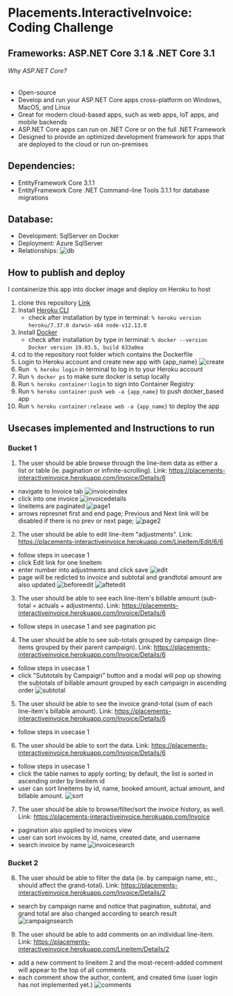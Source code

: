 # Placements.InteractiveInvoice: Coding Challenge

## Frameworks: ASP.NET Core 3.1 & .NET Core 3.1
###### Why ASP.NET Core?
* Open-source
* Develop and run your ASP.NET Core apps cross-platform on Windows, MacOS, and Linux
* Great for modern cloud-based apps, such as web apps, IoT apps, and mobile backends
* ASP.NET Core apps can run on .NET Core or on the full .NET Framework
* Designed to provide an optimized development framework for apps that are deployed to the cloud or run on-premises

## Dependencies:
* EntityFramework Core 3.1.1
* EntityFramework Core .NET Command-line Tools 3.1.1 for database migrations

## Database: 
* Development: SqlServer on Docker 
* Deployment: Azure SqlServer
* Relationships:
![db](InteractiveDB.png)

## How to publish and deploy
I containerize this app into docker image and deploy on Heroku to host 
1. clone this repository [Link](https://github.com/j-dong-cs/Placements.InteractiveInvoice.git)
2. Install [Heroku CLI](https://devcenter.heroku.com/articles/heroku-cli) 
    - check after installation by type in terminal:
  ` % heroku version `
  ` heroku/7.37.0 darwin-x64 node-v12.13.0 `
3. Install [Docker](https://docs.docker.com/install/)
    - check after installation by type in terminal:
   ` % docker --version `
   ` Docker version 19.03.5, build 633a0ea `
4. cd to the repository root folder which contains the Dockerfile
5. Login to Heroku account and create new app with {app_name}
    ![create](demo/createnewapp.png)
6. Run ` % heroku login` in terminal to log in to your Heroku account
7. Run ` % docker ps ` to make sure docker is setup locally
8. Run ` % heroku container:login ` to sign into Container Registry
9. Run ` % heroku container:push web -a {app_name} ` to push docker_based app
10. Run ` % heroku container:release web -a {app_name} ` to deploy the app

## Usecases implemented and Instructions to run
### Bucket 1
1. The user should be able browse through the line-item data as either a list or table (ie.
pagination or infinite-scrolling).
  Link: https://placements-interactiveinvoice.herokuapp.com/Invoice/Details/6
  - navigate to Invoice tab
    ![invoiceindex](demo/invoiceindex.png)
  - click into one invoice
    ![invoicedetails](demo/invoicedetails.png)
  - lineitems are paginated
    ![page1](demo/paginaion1.png)
  - arrows represnet first and end page; 
    Previous and Next link will be disabled if there is no prev or next page;
    ![page2](demo/paginaion2.png)

2. The user should be able to edit line-item "adjustments".
  Link: https://placements-interactiveinvoice.herokuapp.com/Lineitem/Edit/6/6
  - follow steps in usecase 1
  - click Edit link for one lineitem
  - enter number into adjustments and click save
    ![edit](demo/editadjustments.png)
  - page will be redicted to invoice and subtotal and grandtotal amount are also updated
    ![beforeedit](demo/changeorigin.png)
    ![aftetedit](demo/changeupdate.png)
    
3. The user should be able to see each line-item's billable amount (sub-total = actuals +
adjustments). 
  Link: https://placements-interactiveinvoice.herokuapp.com/Invoice/Details/6
 - follow steps in usecase 1 and see pagination pic

4. The user should be able to see sub-totals grouped by campaign (line-items grouped by their
parent campaign).
  Link: https://placements-interactiveinvoice.herokuapp.com/Invoice/Details/6
  - follow steps in usecase 1
  - click "Subtotals by Campaign" button and a modal will pop up showing the subtotals of 
    billable amount grouped by each campaign in ascending order
    ![subtotal](demo/subtotalsgroup.png)
  
5. The user should be able to see the invoice grand-total (sum of each line-item's billable
amount).
  Link: https://placements-interactiveinvoice.herokuapp.com/Invoice/Details/6
  - follow steps in usecase 1
  
6. The user should be able to sort the data.
  Link: https://placements-interactiveinvoice.herokuapp.com/Invoice/Details/6
  - follow steps in usecase 1
  - click the table names to apply sorting; by default, the list is sorted in ascending order by lineitem id
  - user can sort lineitems by id, name, booked amount, actual amount, and billable amount.
    ![sort](demo/sort.png)
  
7. The user should be able to browse/filter/sort the invoice history, as well.
  Link: https://placements-interactiveinvoice.herokuapp.com/Invoice
  - pagination also applied to invoices view
  - user can sort invoices by id, name, created date, and username
  - search invoice by name
    ![invoicesearch](demo/invoicesearch.png)
  
### Bucket 2
8. The user should be able to filter the data (ie. by campaign name, etc., should affect the
grand-total).
  Link: https://placements-interactiveinvoice.herokuapp.com/Invoice/Details/2
  - search by campaign name and notice that pagination, subtotal, and grand total are also changed according to search result
    ![campaignsearch](demo/campaignsearchafter.png)

9. The user should be able to add comments on an individual line-item.
  Link: https://placements-interactiveinvoice.herokuapp.com/Lineitem/Details/2
  - add a new comment to lineitem 2 and the most-recent-added comment will appear to the top of all comments
  - each comment show the author, content, and created time (user login has not implemented yet.)
  ![comments](demo/comments.png)
  
